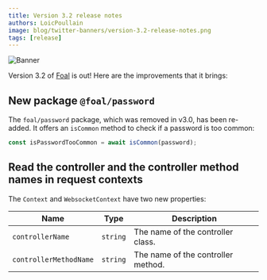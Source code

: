 ```yaml
---
title: Version 3.2 release notes
authors: LoicPoullain
image: blog/twitter-banners/version-3.2-release-notes.png
tags: [release]
---
```


![Banner](./assets/version-3.2-is-here/banner.png)

Version 3.2 of [Foal](https://foalts.org/) is out! Here are the improvements that it brings:

<!--truncate-->

## New package `@foal/password`

The `foal/password` package, which was removed in v3.0, has been re-added. It offers an `isCommon` method to check if a password is too common:

```typescript
const isPasswordTooCommon = await isCommon(password);
```

## Read the controller and the controller method names in request contexts

The `Context` and `WebsocketContext` have two new properties:


 | Name | Type | Description |
 | --- | --- | --- |
 | `controllerName` | `string` | The name of the controller class. |
 | `controllerMethodName` | `string` | The name of the controller method. |